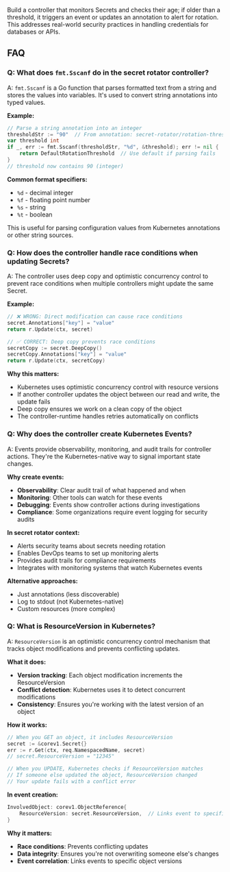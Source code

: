 Build a controller that monitors Secrets and checks their age; if older than a threshold, it triggers an event or updates an annotation to alert for rotation. This addresses real-world security practices in handling credentials for databases or APIs.

## FAQ

### Q: What does `fmt.Sscanf` do in the secret rotator controller?

A: `fmt.Sscanf` is a Go function that parses formatted text from a string and stores the values into variables. It's used to convert string annotations into typed values.

**Example:**
```go
// Parse a string annotation into an integer
thresholdStr := "90"  // From annotation: secret-rotator/rotation-threshold-days: "90"
var threshold int
if _, err := fmt.Sscanf(thresholdStr, "%d", &threshold); err != nil {
    return DefaultRotationThreshold  // Use default if parsing fails
}
// threshold now contains 90 (integer)
```

**Common format specifiers:**
- `%d` - decimal integer
- `%f` - floating point number  
- `%s` - string
- `%t` - boolean

This is useful for parsing configuration values from Kubernetes annotations or other string sources.

### Q: How does the controller handle race conditions when updating Secrets?

A: The controller uses deep copy and optimistic concurrency control to prevent race conditions when multiple controllers might update the same Secret.

**Example:**
```go
// ❌ WRONG: Direct modification can cause race conditions
secret.Annotations["key"] = "value"
return r.Update(ctx, secret)

// ✅ CORRECT: Deep copy prevents race conditions
secretCopy := secret.DeepCopy()
secretCopy.Annotations["key"] = "value"
return r.Update(ctx, secretCopy)
```

**Why this matters:**
- Kubernetes uses optimistic concurrency control with resource versions
- If another controller updates the object between our read and write, the update fails
- Deep copy ensures we work on a clean copy of the object
- The controller-runtime handles retries automatically on conflicts

### Q: Why does the controller create Kubernetes Events?

A: Events provide observability, monitoring, and audit trails for controller actions. They're the Kubernetes-native way to signal important state changes.

**Why create events:**
- **Observability**: Clear audit trail of what happened and when
- **Monitoring**: Other tools can watch for these events
- **Debugging**: Events show controller actions during investigations
- **Compliance**: Some organizations require event logging for security audits

**In secret rotator context:**
- Alerts security teams about secrets needing rotation
- Enables DevOps teams to set up monitoring alerts
- Provides audit trails for compliance requirements
- Integrates with monitoring systems that watch Kubernetes events

**Alternative approaches:**
- Just annotations (less discoverable)
- Log to stdout (not Kubernetes-native)
- Custom resources (more complex)

### Q: What is ResourceVersion in Kubernetes?

A: `ResourceVersion` is an optimistic concurrency control mechanism that tracks object modifications and prevents conflicting updates.

**What it does:**
- **Version tracking**: Each object modification increments the ResourceVersion
- **Conflict detection**: Kubernetes uses it to detect concurrent modifications
- **Consistency**: Ensures you're working with the latest version of an object

**How it works:**
```go
// When you GET an object, it includes ResourceVersion
secret := &corev1.Secret{}
err := r.Get(ctx, req.NamespacedName, secret)
// secret.ResourceVersion = "12345"

// When you UPDATE, Kubernetes checks if ResourceVersion matches
// If someone else updated the object, ResourceVersion changed
// Your update fails with a conflict error
```

**In event creation:**
```go
InvolvedObject: corev1.ObjectReference{
    ResourceVersion: secret.ResourceVersion,  // Links event to specific object version
}
```

**Why it matters:**
- **Race conditions**: Prevents conflicting updates
- **Data integrity**: Ensures you're not overwriting someone else's changes
- **Event correlation**: Links events to specific object versions
